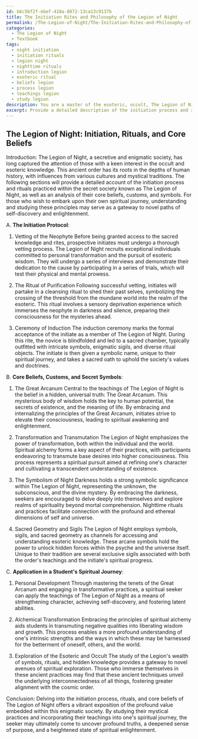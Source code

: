 ```yaml
---
id: b6c56f2f-ebef-418a-8072-13ca13c9137b
title: The Initiation Rites and Philosophy of the Legion of Night
permalink: /The-Legion-of-Night/The-Initiation-Rites-and-Philosophy-of-the-Legion-of-Night/
categories:
  - The Legion of Night
  - Textbook
tags:
  - night initiation
  - initiation rituals
  - legion night
  - nighttime rituals
  - introduction legion
  - esoteric ritual
  - beliefs legion
  - process legion
  - teachings legion
  - study legion
description: You are a master of the esoteric, occult, The Legion of Night and education, you have written many textbooks on the subject in ways that provide students with rich and deep understanding of the subject. You are being asked to write textbook-like sections on a topic and you do it with full context, explainability, and reliability in accuracy to the true facts of the topic at hand, in a textbook style that a student would easily be able to learn from, in a rich, engaging, and contextual way. Always include relevant context (such as formulas and history), related concepts, and in a way that someone can gain deep insights from.
excerpt: Provide a detailed description of the initiation process and rituals practiced by The Legion of Night, as well as an explanation of their core beliefs, customs, and secret symbols. This should be presented as a selection from a grimoire or spellbook, with a focus on esoteric knowledge and the development of a deeper understanding of their mystical practices. Additionally, explain how a student may apply these principles in their own spiritual journey.
---
```


## The Legion of Night: Initiation, Rituals, and Core Beliefs

Introduction:
The Legion of Night, a secretive and enigmatic society, has long captured the attention of those with a keen interest in the occult and esoteric knowledge. This ancient order has its roots in the depths of human history, with influences from various cultures and mystical traditions. The following sections will provide a detailed account of the initiation process and rituals practiced within the secret society known as The Legion of Night, as well as an analysis of their core beliefs, customs, and symbols. For those who wish to embark upon their own spiritual journey, understanding and studying these principles may serve as a gateway to novel paths of self-discovery and enlightenment.

A. **The Initiation Protocol**:

1. Vetting of the Neophyte
Before being granted access to the sacred knowledge and rites, prospective initiates must undergo a thorough vetting process. The Legion of Night recruits exceptional individuals committed to personal transformation and the pursuit of esoteric wisdom. They will undergo a series of interviews and demonstrate their dedication to the cause by participating in a series of trials, which will test their physical and mental prowess.

2. The Ritual of Purification
Following successful vetting, initiates will partake in a cleansing ritual to shed their past selves, symbolizing the crossing of the threshold from the mundane world into the realm of the esoteric. This ritual involves a sensory deprivation experience which immerses the neophyte in darkness and silence, preparing their consciousness for the mysteries ahead.

3. Ceremony of Induction
The induction ceremony marks the formal acceptance of the initiate as a member of The Legion of Night. During this rite, the novice is blindfolded and led to a sacred chamber, typically outfitted with intricate symbols, enigmatic sigils, and diverse ritual objects. The initiate is then given a symbolic name, unique to their spiritual journey, and takes a sacred oath to uphold the society's values and doctrines.

B. **Core Beliefs, Customs, and Secret Symbols**:

1. The Great Arcanum
Central to the teachings of The Legion of Night is the belief in a hidden, universal truth: The Great Arcanum. This mysterious body of wisdom holds the key to human potential, the secrets of existence, and the meaning of life. By embracing and internalizing the principles of the Great Arcanum, initiates strive to elevate their consciousness, leading to spiritual awakening and enlightenment.

2. Transformation and Transmutation
The Legion of Night emphasizes the power of transformation, both within the individual and the world. Spiritual alchemy forms a key aspect of their practices, with participants endeavoring to transmute base desires into higher consciousness. This process represents a spiritual pursuit aimed at refining one's character and cultivating a transcendent understanding of existence.

3. The Symbolism of Night
Darkness holds a strong symbolic significance within The Legion of Night, representing the unknown, the subconscious, and the divine mystery. By embracing the darkness, seekers are encouraged to delve deeply into themselves and explore realms of spirituality beyond mortal comprehension. Nighttime rituals and practices facilitate connection with the profound and ethereal dimensions of self and universe.

4. Sacred Geometry and Sigils
The Legion of Night employs symbols, sigils, and sacred geometry as channels for accessing and understanding esoteric knowledge. These arcane symbols hold the power to unlock hidden forces within the psyche and the universe itself. Unique to their tradition are several exclusive sigils associated with both the order's teachings and the initiate's spiritual progress.

C. **Application in a Student's Spiritual Journey**:

1. Personal Development
Through mastering the tenets of the Great Arcanum and engaging in transformative practices, a spiritual seeker can apply the teachings of The Legion of Night as a means of strengthening character, achieving self-discovery, and fostering latent abilities.

2. Alchemical Transformation
Embracing the principles of spiritual alchemy aids students in transmuting negative qualities into liberating wisdom and growth. This process enables a more profound understanding of one's intrinsic strengths and the ways in which these may be harnessed for the betterment of oneself, others, and the world.

3. Exploration of the Esoteric and Occult
The study of the Legion's wealth of symbols, rituals, and hidden knowledge provides a gateway to novel avenues of spiritual exploration. Those who immerse themselves in these ancient practices may find that these ancient techniques unveil the underlying interconnectedness of all things, fostering greater alignment with the cosmic order.

Conclusion:
Delving into the initiation process, rituals, and core beliefs of The Legion of Night offers a vibrant exposition of the profound value embedded within this enigmatic society. By studying their mystical practices and incorporating their teachings into one's spiritual journey, the seeker may ultimately come to uncover profound truths, a deepened sense of purpose, and a heightened state of spiritual enlightenment.
